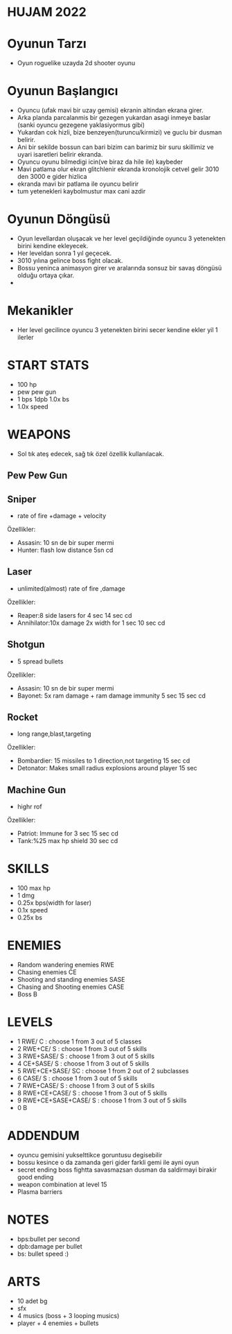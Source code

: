 # HUJAM 2022
# Oyunun Tarzı
- Oyun roguelike uzayda 2d shooter oyunu
# Oyunun Başlangıcı
- Oyuncu (ufak mavi bir uzay gemisi) ekranin altindan ekrana girer.
- Arka planda parcalanmis bir gezegen yukardan asagi inmeye baslar (sanki oyuncu gezegene yaklasiyormus gibi)
- Yukardan cok hizli, bize benzeyen(turuncu/kirmizi) ve guclu bir dusman belirir.
- Ani bir sekilde bossun can bari bizim can barimiz bir suru skillimiz ve uyari isaretleri belirir ekranda.
- Oyuncu oyunu bilmedigi icin(ve biraz da hile ile) kaybeder
- Mavi patlama olur ekran glitchlenir ekranda kronolojik cetvel gelir 3010 den 3000 e gider hizlica
- ekranda mavi bir patlama ile oyuncu belirir
- tum yetenekleri kaybolmustur max cani azdir

# Oyunun Döngüsü
- Oyun levellardan oluşacak ve her level geçildiğinde oyuncu 3 yetenekten birini kendine ekleyecek.
- Her leveldan sonra 1 yıl geçecek.
- 3010 yılına gelince boss fight olacak.
- Bossu yeninca animasyon girer ve aralarında sonsuz bir savaş döngüsü olduğu ortaya çıkar.
- 
# Mekanikler
- Her level gecilince oyuncu 3 yetenekten birini secer kendine ekler yil 1 ilerler


# START STATS
- 100 hp
- pew pew gun
- 1 bps 1dpb 1.0x bs 
- 1.0x speed

# WEAPONS 
- Sol tık ateş edecek, sağ tık özel özellik kullanılacak.
## Pew Pew Gun
## Sniper 
  - rate of fire +damage + velocity
  
  Özellikler:
  - Assasin: 10 sn de bir super mermi 
  - Hunter: flash low distance 5sn cd
## Laser 
  - unlimited(almost) rate of fire ,damage
  
  Özellikler:
  - Reaper:8 side lasers for 4 sec 14 sec cd
  - Annihilator:10x damage 2x width for 1 sec 10 sec cd
## Shotgun 
  - 5 spread bullets
  
  Özellikler:
  - Assasin: 10 sn de bir super mermi 
  - Bayonet: 5x ram damage + ram damage immunity 5 sec 15 sec cd
## Rocket  
  - long range,blast,targeting
  
  Özellikler:
  - Bombardier: 15 missiles to 1 direction,not targeting 15 sec cd 
  - Detonator: Makes small radius explosions around player 15 sec
## Machine Gun  
  - highr rof
  
  Özellikler:
  - Patriot: Immune for 3 sec 15 sec cd
  - Tank:%25 max hp shield 30 sec cd
   

# SKILLS
- 100 max hp
- 1 dmg
- 0.25x bps(width for laser)
- 0.1x speed
- 0.25x bs

# ENEMIES
- Random wandering enemies   RWE
- Chasing enemies   CE
- Shooting and standing  enemies    SASE
- Chasing and Shooting enemies    CASE
- Boss B

# LEVELS

- 1 RWE/  C : choose 1 from 3 out of 5 classes
- 2 RWE+CE/ S : choose 1 from 3 out of 5 skills
- 3 RWE+SASE/ S : choose 1 from 3 out of 5 skills
- 4 CE+SASE/ S : choose 1 from 3 out of 5 skills
- 5 RWE+CE+SASE/ SC : choose 1 from 2 out of 2 subclasses
- 6 CASE/ S : choose 1 from 3 out of 5 skills
- 7 RWE+CASE/ S : choose 1 from 3 out of 5 skills
- 8 RWE+CE+CASE/ S : choose 1 from 3 out of 5 skills
- 9 RWE+CE+SASE+CASE/ S : choose 1 from 3 out of 5 skills
- 0 B

# ADDENDUM
- oyuncu gemisini yukselttikce goruntusu degisebilir
- bossu kesince o da zamanda geri gider farkli gemi ile ayni oyun
- secret ending boss fightta savasmazsan dusman da saldirmayi birakir good ending
- weapon combination at level 15
- Plasma barriers

# NOTES
- bps:bullet per second
- dpb:damage per bullet
- bs: bullet speed :)

# ARTS

- 10 adet bg
- sfx
- 4 musics (boss + 3 looping musics)
- player + 4 enemies + bullets

